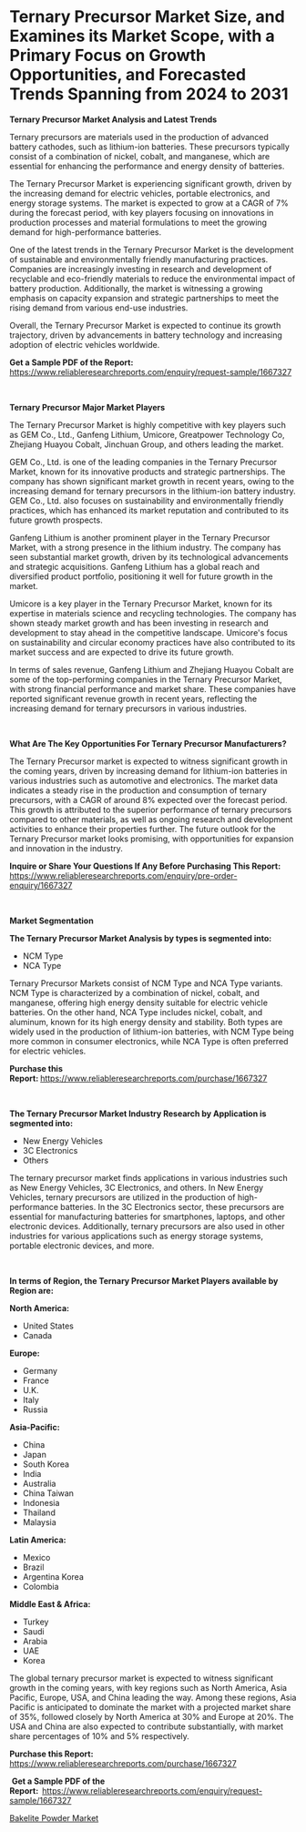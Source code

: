 <p><h1>Ternary Precursor Market Size, and Examines its Market Scope, with a Primary Focus on Growth Opportunities, and Forecasted Trends Spanning from 2024 to 2031</h1></p><p><strong>Ternary Precursor Market Analysis and Latest Trends</strong></p>
<p><p>Ternary precursors are materials used in the production of advanced battery cathodes, such as lithium-ion batteries. These precursors typically consist of a combination of nickel, cobalt, and manganese, which are essential for enhancing the performance and energy density of batteries.</p><p>The Ternary Precursor Market is experiencing significant growth, driven by the increasing demand for electric vehicles, portable electronics, and energy storage systems. The market is expected to grow at a CAGR of 7% during the forecast period, with key players focusing on innovations in production processes and material formulations to meet the growing demand for high-performance batteries.</p><p>One of the latest trends in the Ternary Precursor Market is the development of sustainable and environmentally friendly manufacturing practices. Companies are increasingly investing in research and development of recyclable and eco-friendly materials to reduce the environmental impact of battery production. Additionally, the market is witnessing a growing emphasis on capacity expansion and strategic partnerships to meet the rising demand from various end-use industries.</p><p>Overall, the Ternary Precursor Market is expected to continue its growth trajectory, driven by advancements in battery technology and increasing adoption of electric vehicles worldwide.</p></p>
<p><strong>Get a Sample PDF of the Report:&nbsp;</strong> <a href="https://www.reliableresearchreports.com/enquiry/request-sample/1667327">https://www.reliableresearchreports.com/enquiry/request-sample/1667327</a></p>
<p>&nbsp;</p>
<p><strong>Ternary Precursor Major Market Players</strong></p>
<p><p>The Ternary Precursor Market is highly competitive with key players such as GEM Co., Ltd., Ganfeng Lithium, Umicore, Greatpower Technology Co, Zhejiang Huayou Cobalt, Jinchuan Group, and others leading the market. </p><p>GEM Co., Ltd. is one of the leading companies in the Ternary Precursor Market, known for its innovative products and strategic partnerships. The company has shown significant market growth in recent years, owing to the increasing demand for ternary precursors in the lithium-ion battery industry. GEM Co., Ltd. also focuses on sustainability and environmentally friendly practices, which has enhanced its market reputation and contributed to its future growth prospects.</p><p>Ganfeng Lithium is another prominent player in the Ternary Precursor Market, with a strong presence in the lithium industry. The company has seen substantial market growth, driven by its technological advancements and strategic acquisitions. Ganfeng Lithium has a global reach and diversified product portfolio, positioning it well for future growth in the market.</p><p>Umicore is a key player in the Ternary Precursor Market, known for its expertise in materials science and recycling technologies. The company has shown steady market growth and has been investing in research and development to stay ahead in the competitive landscape. Umicore's focus on sustainability and circular economy practices have also contributed to its market success and are expected to drive its future growth.</p><p>In terms of sales revenue, Ganfeng Lithium and Zhejiang Huayou Cobalt are some of the top-performing companies in the Ternary Precursor Market, with strong financial performance and market share. These companies have reported significant revenue growth in recent years, reflecting the increasing demand for ternary precursors in various industries.</p></p>
<p>&nbsp;</p>
<p><strong>What Are The Key Opportunities For Ternary Precursor Manufacturers?</strong></p>
<p><p>The Ternary Precursor market is expected to witness significant growth in the coming years, driven by increasing demand for lithium-ion batteries in various industries such as automotive and electronics. The market data indicates a steady rise in the production and consumption of ternary precursors, with a CAGR of around 8% expected over the forecast period. This growth is attributed to the superior performance of ternary precursors compared to other materials, as well as ongoing research and development activities to enhance their properties further. The future outlook for the Ternary Precursor market looks promising, with opportunities for expansion and innovation in the industry.</p></p>
<p><strong>Inquire or Share Your Questions If Any Before Purchasing This Report:</strong> <a href="https://www.reliableresearchreports.com/enquiry/pre-order-enquiry/1667327">https://www.reliableresearchreports.com/enquiry/pre-order-enquiry/1667327</a></p>
<p>&nbsp;</p>
<p><strong>Market Segmentation</strong></p>
<p><strong>The Ternary Precursor Market Analysis by types is segmented into:</strong></p>
<p><ul><li>NCM Type</li><li>NCA Type</li></ul></p>
<p><p>Ternary Precursor Markets consist of NCM Type and NCA Type variants. NCM Type is characterized by a combination of nickel, cobalt, and manganese, offering high energy density suitable for electric vehicle batteries. On the other hand, NCA Type includes nickel, cobalt, and aluminum, known for its high energy density and stability. Both types are widely used in the production of lithium-ion batteries, with NCM Type being more common in consumer electronics, while NCA Type is often preferred for electric vehicles.</p></p>
<p><strong>Purchase this Report:&nbsp;</strong><a href="https://www.reliableresearchreports.com/purchase/1667327">https://www.reliableresearchreports.com/purchase/1667327</a></p>
<p>&nbsp;</p>
<p><strong>The Ternary Precursor Market Industry Research by Application is segmented into:</strong></p>
<p><ul><li>New Energy Vehicles</li><li>3C Electronics</li><li>Others</li></ul></p>
<p><p>The ternary precursor market finds applications in various industries such as New Energy Vehicles, 3C Electronics, and others. In New Energy Vehicles, ternary precursors are utilized in the production of high-performance batteries. In the 3C Electronics sector, these precursors are essential for manufacturing batteries for smartphones, laptops, and other electronic devices. Additionally, ternary precursors are also used in other industries for various applications such as energy storage systems, portable electronic devices, and more.</p></p>
<p>&nbsp;</p>
<p><strong>In terms of Region, the Ternary Precursor Market Players available by Region are:</strong></p>
<p>
    <p> <strong> North America: </strong>
        <ul>
            <li>United States</li>
            <li>Canada</li>
        </ul>
        </p> 
    <p> <strong> Europe: </strong>
        <ul>
            <li>Germany</li>
            <li>France</li>
            <li>U.K.</li>
            <li>Italy</li>
            <li>Russia</li>
        </ul>
        </p> 
    <p> <strong> Asia-Pacific: </strong>
        <ul>
            <li>China</li>
            <li>Japan</li>
            <li>South Korea</li>
            <li>India</li>
            <li>Australia</li>
            <li>China Taiwan</li>
            <li>Indonesia</li>
            <li>Thailand</li>
            <li>Malaysia</li>
        </ul>
        </p> 
    <p> <strong> Latin America: </strong>
        <ul>
            <li>Mexico</li>
            <li>Brazil</li>
            <li>Argentina Korea</li>
            <li>Colombia</li>
        </ul>
        </p> 
    <p> <strong> Middle East & Africa: </strong>
        <ul>
            <li>Turkey</li>
            <li>Saudi</li>
            <li>Arabia</li>
            <li>UAE</li>
            <li>Korea</li>
        </ul>
    </p>
    </p>
<p><p>The global ternary precursor market is expected to witness significant growth in the coming years, with key regions such as North America, Asia Pacific, Europe, USA, and China leading the way. Among these regions, Asia Pacific is anticipated to dominate the market with a projected market share of 35%, followed closely by North America at 30% and Europe at 20%. The USA and China are also expected to contribute substantially, with market share percentages of 10% and 5% respectively.</p></p>
<p><strong>Purchase this Report: </strong><a href="https://www.reliableresearchreports.com/purchase/1667327">https://www.reliableresearchreports.com/purchase/1667327</a></p>
<p>&nbsp;<strong>Get a Sample PDF of the Report:&nbsp;&nbsp;</strong><a href="https://www.reliableresearchreports.com/enquiry/request-sample/1667327">https://www.reliableresearchreports.com/enquiry/request-sample/1667327</a></p>
<p><strong></strong></p>
<p><p><a href="https://noble-drawer-34c.notion.site/Bakelite-Powder-Market-Centers-on-Aspects-such-as-Market-Growth-Market-Share-Market-Opportunity-a-ff65ab187eda4b3887e813529064d9de">Bakelite Powder Market</a></p></p>